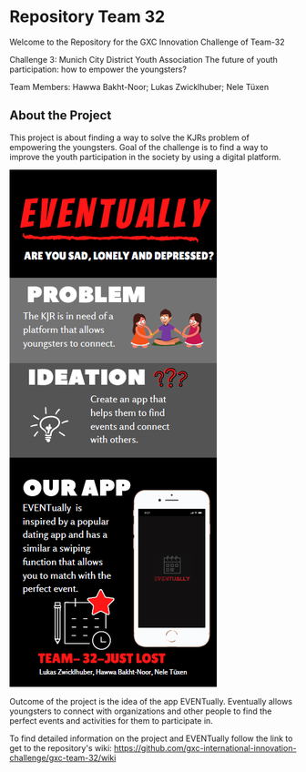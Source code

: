 # Repository Team 32
Welcome to the Repository for the GXC Innovation Challenge of Team-32

Challenge 3: Munich City District Youth Association The future of youth participation: how to empower the youngsters?

Team Members: Hawwa Bakht-Noor; Lukas Zwicklhuber; Nele Tüxen

## About the Project

This project is about finding a way to solve the KJRs problem of empowering the youngsters.
Goal of the challenge is to find a way to improve the youth participation in the society by using a digital platform.

![](pitch.PNG)

Outcome of the project is the idea of the app EVENTually. 
Eventually allows youngsters to connect with organizations and other people to find the perfect events and activities for them to participate in.

To find detailed information on the project and EVENTually follow the link to get to the repository's wiki:
https://github.com/gxc-international-innovation-challenge/gxc-team-32/wiki

